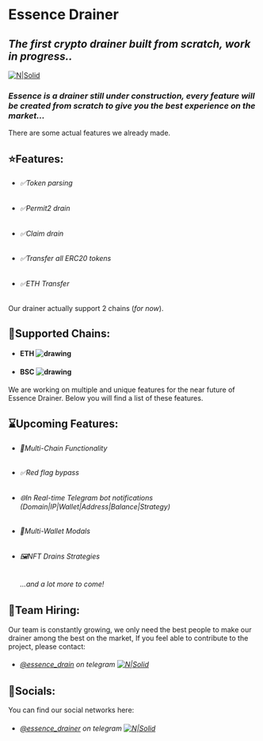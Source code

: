 # Essence Drainer
## _The first crypto drainer built from scratch, work in progress.._

[![N|Solid](https://i.ibb.co/Hhz2hXz/ED.png)](https://t.me/essence_drainer)


### _Essence is a drainer still under construction, every feature will be created from scratch to give you the best experience on the market..._
There are some actual features we already made.
## ⭐Features:

- ###### ✅Token parsing
- ###### ✅Permit2 drain
- ###### ✅Claim drain
- ###### ✅Transfer all ERC20 tokens
- ###### ✅ETH Transfer

Our drainer actually support 2 chains (_for now_).
## 🔗Supported Chains:

- #### ETH ![drawing](https://avatars.githubusercontent.com/u/110872374?s=16&v=0)
- #### BSC ![drawing](https://avatars.githubusercontent.com/u/32770468?s=16&v=0)

We are working on multiple and unique features for the near future of Essence Drainer. 
Below you will find a list of these features.
## ⌛Upcoming Features:
- ###### 🔧Multi-Chain Functionality
- ###### ✅Red flag bypass
- ###### 🌐In Real-time Telegram bot notifications (Domain|IP|Wallet|Address|Balance|Strategy)
- ###### 💼Multi-Wallet Modals
- ###### 🖼️NFT Drains Strategies
   ###### ...and a lot more to come!
## 🤝Team Hiring:

Our team is constantly growing, we only need the best people to make our drainer among the best on the market, If you feel able to contribute to the project, please contact:


- ###### [@essence_drain](https://t.me/essence_drain) on telegram [![N|Solid](https://avatars.githubusercontent.com/u/84450720?s=15&v=0)](https://t.me/essence_drain)

## 🤝Socials:
You can find our social networks here:
- ###### [@essence_drainer](https://t.me/essence_drainer) on telegram [![N|Solid](https://avatars.githubusercontent.com/u/84450720?s=15&v=0)](https://t.me/essence_drainer)
